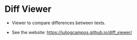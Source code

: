 # Diff Viewer

- Viewer to compare differences between texts.

- See the website: <https://juliogcampos.github.io/diff_viewer/>
